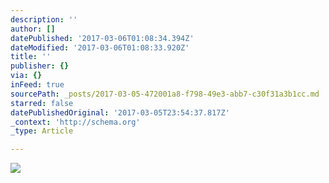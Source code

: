 ```yaml
---
description: ''
author: []
datePublished: '2017-03-06T01:08:34.394Z'
dateModified: '2017-03-06T01:08:33.920Z'
title: ''
publisher: {}
via: {}
inFeed: true
sourcePath: _posts/2017-03-05-472001a8-f798-49e3-abb7-c30f31a3b1cc.md
starred: false
datePublishedOriginal: '2017-03-05T23:54:37.817Z'
_context: 'http://schema.org'
_type: Article

---
```

![](https://the-grid-user-content.s3-us-west-2.amazonaws.com/ade98721-0423-44e5-8f51-de96ba03e0d8.png)
